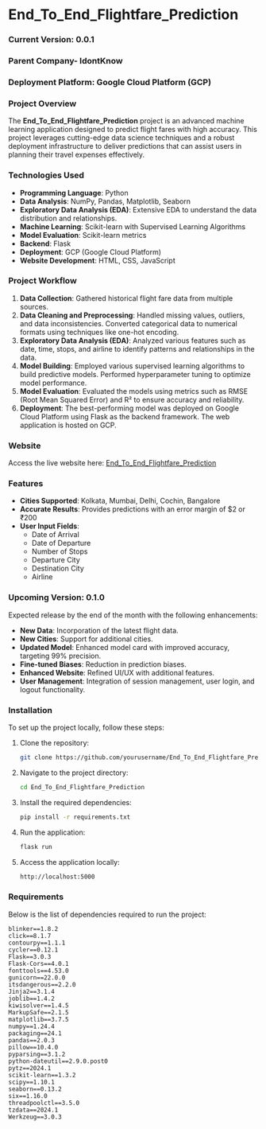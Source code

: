 # End_To_End_Flightfare_Prediction

### Current Version: 0.0.1

### Parent Company- IdontKnow

### Deployment Platform: Google Cloud Platform (GCP)

### Project Overview

The **End_To_End_Flightfare_Prediction** project is an advanced machine learning application designed to predict flight fares with high accuracy. This project leverages cutting-edge data science techniques and a robust deployment infrastructure to deliver predictions that can assist users in planning their travel expenses effectively.

### Technologies Used

- **Programming Language**: Python
- **Data Analysis**: NumPy, Pandas, Matplotlib, Seaborn
- **Exploratory Data Analysis (EDA)**: Extensive EDA to understand the data distribution and relationships.
- **Machine Learning**: Scikit-learn with Supervised Learning Algorithms
- **Model Evaluation**: Scikit-learn metrics
- **Backend**: Flask
- **Deployment**: GCP (Google Cloud Platform)
- **Website Development**: HTML, CSS, JavaScript

### Project Workflow

1. **Data Collection**: Gathered historical flight fare data from multiple sources.
2. **Data Cleaning and Preprocessing**: Handled missing values, outliers, and data inconsistencies. Converted categorical data to numerical formats using techniques like one-hot encoding.
3. **Exploratory Data Analysis (EDA)**: Analyzed various features such as date, time, stops, and airline to identify patterns and relationships in the data.
4. **Model Building**: Employed various supervised learning algorithms to build predictive models. Performed hyperparameter tuning to optimize model performance.
5. **Model Evaluation**: Evaluated the models using metrics such as RMSE (Root Mean Squared Error) and R² to ensure accuracy and reliability.
6. **Deployment**: The best-performing model was deployed on Google Cloud Platform using Flask as the backend framework. The web application is hosted on GCP.

### Website

Access the live website here: [End_To_End_Flightfare_Prediction](https://idkflight.wl.r.appspot.com)

### Features

- **Cities Supported**: Kolkata, Mumbai, Delhi, Cochin, Bangalore
- **Accurate Results**: Provides predictions with an error margin of $2 or ₹200
- **User Input Fields**:
  - Date of Arrival
  - Date of Departure
  - Number of Stops
  - Departure City
  - Destination City
  - Airline

### Upcoming Version: 0.1.0

Expected release by the end of the month with the following enhancements:

- **New Data**: Incorporation of the latest flight data.
- **New Cities**: Support for additional cities.
- **Updated Model**: Enhanced model card with improved accuracy, targeting 99% precision.
- **Fine-tuned Biases**: Reduction in prediction biases.
- **Enhanced Website**: Refined UI/UX with additional features.
- **User Management**: Integration of session management, user login, and logout functionality.

### Installation

To set up the project locally, follow these steps:

1. Clone the repository:
    ```bash
    git clone https://github.com/yourusername/End_To_End_Flightfare_Prediction.git
    ```
2. Navigate to the project directory:
    ```bash
    cd End_To_End_Flightfare_Prediction
    ```
3. Install the required dependencies:
    ```bash
    pip install -r requirements.txt
    ```
4. Run the application:
    ```bash
    flask run
    ```
5. Access the application locally:
    ```bash
    http://localhost:5000
    ```

### Requirements

Below is the list of dependencies required to run the project:

```plaintext
blinker==1.8.2
click==8.1.7
contourpy==1.1.1
cycler==0.12.1
Flask==3.0.3
Flask-Cors==4.0.1
fonttools==4.53.0
gunicorn==22.0.0
itsdangerous==2.2.0
Jinja2==3.1.4
joblib==1.4.2
kiwisolver==1.4.5
MarkupSafe==2.1.5
matplotlib==3.7.5
numpy==1.24.4
packaging==24.1
pandas==2.0.3
pillow==10.4.0
pyparsing==3.1.2
python-dateutil==2.9.0.post0
pytz==2024.1
scikit-learn==1.3.2
scipy==1.10.1
seaborn==0.13.2
six==1.16.0
threadpoolctl==3.5.0
tzdata==2024.1
Werkzeug==3.0.3
